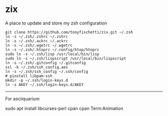 zix
===

A place to update and store my zsh configuration

    git clone https://github.com/tonyfischetti/zix.git ~/.zsh
    ln -s ~/.zsh/.zshrc ~/.zshrc
    ln -s ~/.zsh/.ackrc ~/.ackrc
    ln -s ~/.zsh/.wgetrc ~/.wgetrc
    ln -s ~/.zsh/.htoprc ~/.config/htop/htoprc
    sudo ln -s ~/.zsh/lisp /usr/local/bin/lisp
    sudo ln -s ~/.zsh/lispscript /usr/local/bin/lispscript
    ln -s ~/.zsh/.gitconfig ~/.gitconfig
    ssl -k ~/.zsh/ssh_config.aes
    ln -s ~/.zsh/ssh_config ~/.ssh/config
    # pinstall libpam-ssh
    mkdir -p ~/.ssh/login-keys.d
    ln -s AKEY ~/.ssh/login-keys.d/AKEY



----

For asciiquarium

  sudo apt install libcurses-perl
  cpan
  cpan Term:Animation
  

